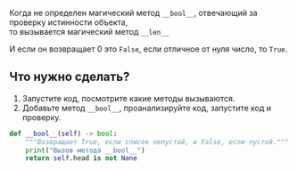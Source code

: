 Когда не определен магический метод `__bool__`, отвечающий за проверку истинности объекта,  
то вызывается магический метод `__len__` 

И если он возвращает 0 это `False`, если отличное от нуля число, то `True`.

## Что нужно сделать?

1. Запустите код, посмотрите какие методы вызываются.
2. Добавьте метод `__bool__`, проанализируйте код, запустите код и проверку.

```python
def __bool__(self) -> bool:
    """Возвращает True, если список непустой, и False, если пустой."""
    print("Вызов метода __bool__")
    return self.head is not None
```
 